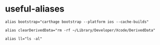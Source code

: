 # useful-aliases

`alias bootstrap="carthage bootstrap --platform ios --cache-builds"`

`alias clearDerivedData="rm -rf ~/Library/Developer/Xcode/DerivedData"`

`alias ll="ls -al"`
